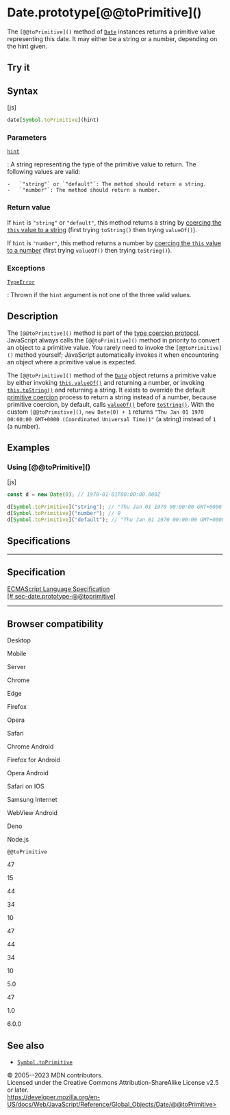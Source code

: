 Date.prototype\[@\@toPrimitive\]()
==================================

 
The `[@@toPrimitive]()` method of [`Date`](../date) instances returns a
primitive value representing this date. It may either be a string or a
number, depending on the hint given.


 
Try it 
------

 



 
Syntax
------

 
 
 
[js]


```js
date[Symbol.toPrimitive](hint)
```




 
### Parameters

 

[`hint`](#hint)

:   A string representing the type of the primitive value to return. The
    following values are valid:

    -   `"string"` or `"default"`: The method should return a string.
    -   `"number"`: The method should return a number.



 
### Return value 

 
If `hint` is `"string"` or `"default"`, this method returns a string by
[coercing the `this` value to a string](../string#string_coercion)
(first trying `toString()` then trying `valueOf()`).

If `hint` is `"number"`, this method returns a number by [coercing the
`this` value to a number](../number#number_coercion) (first trying
`valueOf()` then trying `toString()`).



 
### Exceptions

 

[`TypeError`](../typeerror)

:   Thrown if the `hint` argument is not one of the three valid values.



 
Description
-----------

 
The `[@@toPrimitive]()` method is part of the [type coercion
protocol](https://developer.mozilla.org/en-US/docs/Web/JavaScript/Data_structures#type_coercion).
JavaScript always calls the `[@@toPrimitive]()` method in priority to
convert an object to a primitive value. You rarely need to invoke the
`[@@toPrimitive]()` method yourself; JavaScript automatically invokes it
when encountering an object where a primitive value is expected.

The `[@@toPrimitive]()` method of the [`Date`](../date) object returns a
primitive value by either invoking [`this.valueOf()`](valueof) and
returning a number, or invoking [`this.toString()`](tostring) and
returning a string. It exists to override the default [primitive
coercion](https://developer.mozilla.org/en-US/docs/Web/JavaScript/Data_structures#primitive_coercion)
process to return a string instead of a number, because primitive
coercion, by default, calls [`valueOf()`](valueof) before
[`toString()`](tostring). With the custom `[@@toPrimitive]()`,
`new Date(0) + 1` returns
`"Thu Jan 01 1970 00:00:00 GMT+0000 (Coordinated Universal Time)1"` (a
string) instead of `1` (a number).



 
Examples
--------


 
### Using \[@\@toPrimitive\]() 

 
 
 
[js]


```js
const d = new Date(0); // 1970-01-01T00:00:00.000Z

d[Symbol.toPrimitive]("string"); // "Thu Jan 01 1970 00:00:00 GMT+0000 (Coordinated Universal Time)"
d[Symbol.toPrimitive]("number"); // 0
d[Symbol.toPrimitive]("default"); // "Thu Jan 01 1970 00:00:00 GMT+0000 (Coordinated Universal Time)"
```




Specifications
--------------

 
  ----------------------------------------------------------------------------------------------------------------------------------------
  Specification
  ----------------------------------------------------------------------------------------------------------------------------------------
  [ECMAScript Language Specification\
  [\#
  sec-date.prototype-@\@toprimitive]](https://tc39.es/ecma262/multipage/numbers-and-dates.html#sec-date.prototype-@@toprimitive)

  ----------------------------------------------------------------------------------------------------------------------------------------


Browser compatibility 
---------------------

 


Desktop

Mobile

Server

Chrome

Edge

Firefox

Opera

Safari

Chrome Android

Firefox for Android

Opera Android

Safari on IOS

Samsung Internet

WebView Android

Deno

Node.js

`@@toPrimitive`

47

15

44

34

10

47

44

34

10

5.0

47

1.0

6.0.0

 
See also 
--------

 
-   [`Symbol.toPrimitive`](../symbol/toprimitive)



 
© 2005--2023 MDN contributors.\
Licensed under the Creative Commons Attribution-ShareAlike License v2.5
or later.\
https://developer.mozilla.org/en-US/docs/Web/JavaScript/Reference/Global_Objects/Date/@@toPrimitive>

